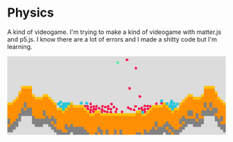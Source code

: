 # Physics
 A kind of videogame.
 I'm trying to make a kind of videogame with matter.js and p5.js. 
 I know there are a lot of errors and I made a shitty code but I'm learning.
 
 
 ![screenshot0](images/screenshots/0.png)
